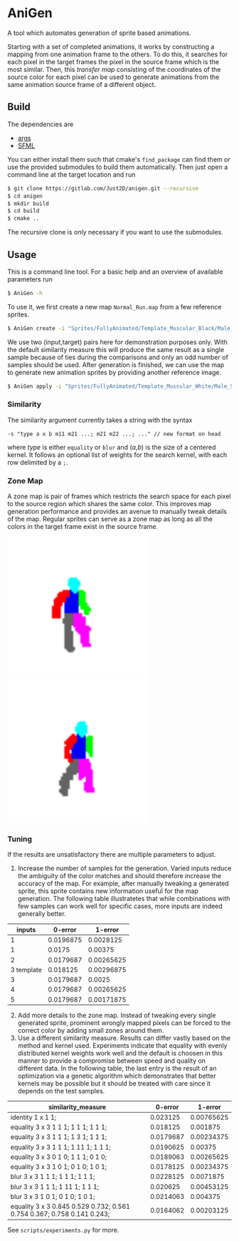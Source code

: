 # AniGen
A tool which automates generation of sprite based animations.

Starting with a set of completed animations, it works by constructing a mapping from one animation frame to the others.
To do this, it searches for each pixel in the target frames the pixel in the source frame which is the most similar.
Then, this *transfer map* consisting of the coordinates of the source color for each pixel can be used to generate animations from the same animation source frame of a different object.

## Build
The dependencies are
* [args](https://github.com/Taywee/args)
* [SFML](https://www.sfml-dev.org/index.php)

You can either install them such that cmake's `find_package` can find them or use the provided submodules to build them automatically.
Then just open a command line at the target location and run
```sh
$ git clone https://gitlab.com/Just2D/anigen.git --recursive
$ cd anigen
$ mkdir build
$ cd build
$ cmake ..
```
The recursive clone is only necessary if you want to use the submodules.

## Usage
This is a command line tool. For a basic help and an overview of available parameters run
```sh
$ AniGen -h
```
To use it, we first create a new map `Normal_Run.map` from a few reference sprites.
```sh
$ AniGen create -i "Sprites/FullyAnimated/Template_Muscular_Black/Male_Skin_Muscular_Black_Combat_Hit.png" -t  "Sprites/FullyAnimated/Template_Muscular_Black/Male_Skin_Muscular_Black_Normal_Run.png" -i "Sprites/FullyAnimated/Template_Muscular_BrownLight/Male_Skin_BrownLight_Combat_Hit.png" -t "Sprites/FullyAnimated/Template_Muscular_BrownLight/Male_Skin_BrownLight_Normal_Run.png" -o "Normal_Run.map" -m 8
```

We use two (input,target) pairs here for demonstration purposes only. With the default similarity measure this will produce the same result as a single sample because of ties during the comparisons and only an odd number of samples should be used.
After generation is finished, we can use the map to generate new animation sprites by providing another reference image.
```sh
$ AniGen apply -i "Sprites/FullyAnimated/Template_Muscular_White/Male_Skin_White_Combat_Hit.png" -t "Normal_Run.map" -o "Template_Muscular_White"
```

### Similarity
The similarity argument currently takes a string with the syntax
```
-s "type a x b m11 m21 ...; m21 m22 ...; ..." // new format on head
```
where *type* is either `equality` or `blur` and (*a*,*b*) is the size of a centered kernel.
It follows an optional list of weights for the search kernel, with each row delimited by a `;`.

### Zone Map
A zone map is pair of frames which restricts the search space for each pixel to the source region which shares the same color.
This improves map generation performance and provides an avenue to manually tweak details of the map.
Regular sprites can serve as a zone map as long as all the colors in the target frame exist in the source frame. 

<img src="/Sprites/Demo/Mask_Combat_Hit.png"  width="320" height="320"><img src="/Sprites/Demo/Mask_Block_1H_Rtrn.png"  width="320" height="320">

### Tuning
If the results are unsatisfactory there are multiple parameters to adjust.
1. Increase the number of samples for the generation. Varied inputs reduce the ambiguity of the color matches and should therefore increase the accuracy of the map. For example, after manually tweaking a generated sprite, this sprite contains new information useful for the map generation. The following table illustratetes that while combinations with few samples can work well for specific cases, more inputs are indeed generally better.

|    inputs    |  0-error  |  1-error   |
|------------|-----------|------------|
|     1      | 0.0196875 | 0.0028125  |
|     1      |   0.0175  |  0.00375   |
|     2      | 0.0179687 | 0.00265625 |
| 3 template |  0.018125 | 0.00296875 |
|     3      | 0.0179687 |   0.0025   |
|     4      | 0.0179687 | 0.00265625 |
|     5      | 0.0179687 | 0.00171875 |

2. Add more details to the zone map. Instead of tweaking every single generated sprite, prominent wrongly mapped pixels can be forced to the correct color by adding small zones around them.
3. Use a different similarity measure. Results can differ vastly based on the method and kernel used. Experiments indicate that equality with evenly distributed kernel weights work well and the default is choosen in this manner to provide a compromise between speed and quality on different data. In the following table, the last entry is the result of an optimization via a genetic algorithm which demonstrates that better kernels may be possible but it should be treated with care since it depends on the test samples.

|                                   similarity_measure                    |  0-error  |  1-error   |
|-------------------------------------------------------------------------|-----------|------------|
|                            identity 1 x 1 1;                            |  0.023125 | 0.00765625 |
|                   equality 3 x 3 1 1 1; 1 1 1; 1 1 1;                   |  0.018125 |  0.001875  |
|                   equality 3 x 3 1 1 1; 1 3 1; 1 1 1;                   | 0.0179687 | 0.00234375 |
|                   equality 3 x 3 1 1 1; 1 11 1; 1 1 1;                  | 0.0190625 |  0.00375   |
|                   equality 3 x 3 0 1 0; 1 1 1; 0 1 0;                   | 0.0189063 | 0.00265625 |
|                   equality 3 x 3 1 0 1; 0 1 0; 1 0 1;                   | 0.0178125 | 0.00234375 |
|                     blur 3 x 3 1 1 1; 1 1 1; 1 1 1;                     | 0.0228125 | 0.0071875  |
|                     blur 3 x 3 1 1 1; 1 11 1; 1 1 1;                    |  0.020625 | 0.00453125 |
|                     blur 3 x 3 1 0 1; 0 1 0; 1 0 1;                     | 0.0214063 |  0.004375  |
| equality 3 x 3 0.845 0.529 0.732; 0.561 0.754 0.367; 0.758 0.141 0.243; | 0.0164062 | 0.00203125 |

See `scripts/experiments.py` for more.
